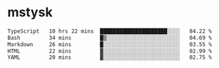 # mstysk

<!--START_SECTION:waka-->

```txt
TypeScript   10 hrs 22 mins  █████████████████████░░░░   84.22 %
Bash         34 mins         █▒░░░░░░░░░░░░░░░░░░░░░░░   04.69 %
Markdown     26 mins         █░░░░░░░░░░░░░░░░░░░░░░░░   03.55 %
HTML         22 mins         ▓░░░░░░░░░░░░░░░░░░░░░░░░   02.99 %
YAML         20 mins         ▓░░░░░░░░░░░░░░░░░░░░░░░░   02.75 %
```

<!--END_SECTION:waka-->
